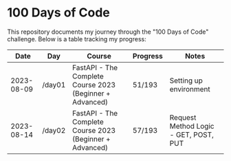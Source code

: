 # 100 Days of Code

This repository documents my journey through the "100 Days of Code" challenge. Below is a table tracking my progress:

| Date       | Day    | Course                                                  | Progress | Notes                                                      |
|------------|--------|---------------------------------------------------------|----------|------------------------------------------------------------|
| 2023-08-09 | /day01 | FastAPI - The Complete Course 2023 (Beginner + Advanced)| 51/193   | Setting up environment                                     |
| 2023-08-14 | /day02 | FastAPI - The Complete Course 2023 (Beginner + Advanced)| 57/193   | Request Method Logic - GET, POST, PUT                      |
